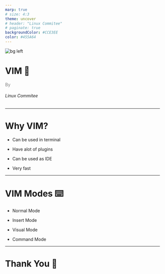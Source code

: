 ```yaml
---
marp: true
# size: 4:3
theme: uncover
# header: "Linux Commitee"
# paginate: true
backgroundColor: #CCE3EE
color: #455A64
---
```


![bg left ](./imgs/tux.png)

# <!--fit--> VIM :rocket:

<span style="color:grey"><span>By</span><br><h6>Linux Commitee</h6>

---

# Why VIM?

- Can be used in terminal

- Have alot of plugins

- Can be used as IDE

- Very fast

---

# VIM Modes :keyboard:

- Normal Mode

- Insert Mode

- Visual Mode

- Command Mode

---

# Thank You :wave:
